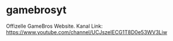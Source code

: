 # gamebrosyt
Offizelle GameBros Website.
Kanal Link: https://www.youtube.com/channel/UCJszeIECG1T8D0e53WV3Liw
